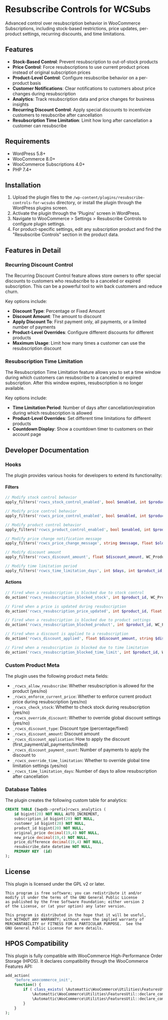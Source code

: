 # Resubscribe Controls for WCSubs

Advanced control over resubscription behavior in WooCommerce Subscriptions, including stock-based restrictions, price updates, per-product settings, recurring discounts, and time limitations.

## Features

- **Stock-Based Control**: Prevent resubscription to out-of-stock products
- **Price Control**: Force resubscriptions to use current product prices instead of original subscription prices
- **Product-Level Control**: Configure resubscribe behavior on a per-product basis
- **Customer Notifications**: Clear notifications to customers about price changes during resubscription
- **Analytics**: Track resubscription data and price changes for business insights
- **Recurring Discount Control**: Apply special discounts to incentivize customers to resubscribe after cancellation
- **Resubscription Time Limitation**: Limit how long after cancellation a customer can resubscribe

## Requirements

- WordPress 5.8+
- WooCommerce 8.0+
- WooCommerce Subscriptions 4.0+
- PHP 7.4+

## Installation

1. Upload the plugin files to the `/wp-content/plugins/resubscribe-controls-for-wcsubs` directory, or install the plugin through the WordPress plugins screen.
2. Activate the plugin through the 'Plugins' screen in WordPress.
3. Navigate to WooCommerce > Settings > Resubscribe Controls to configure plugin settings.
4. For product-specific settings, edit any subscription product and find the "Resubscribe Controls" section in the product data.

## Features in Detail

### Recurring Discount Control

The Recurring Discount Control feature allows store owners to offer special discounts to customers who resubscribe to a canceled or expired subscription. This can be a powerful tool to win back customers and reduce churn.

Key options include:

- **Discount Type**: Percentage or Fixed Amount
- **Discount Amount**: The amount to discount
- **Apply Discount To**: First payment only, all payments, or a limited number of payments
- **Product-Level Overrides**: Configure different discounts for different products
- **Maximum Usage**: Limit how many times a customer can use the resubscription discount

### Resubscription Time Limitation

The Resubscription Time Limitation feature allows you to set a time window during which customers can resubscribe to a canceled or expired subscription. After this window expires, resubscription is no longer available.

Key options include:

- **Time Limitation Period**: Number of days after cancellation/expiration during which resubscription is allowed
- **Product-Level Overrides**: Set different time limitations for different products
- **Countdown Display**: Show a countdown timer to customers on their account page

## Developer Documentation

### Hooks

The plugin provides various hooks for developers to extend its functionality:

#### Filters

```php
// Modify stock control behavior
apply_filters('rcwcs_stock_control_enabled', bool $enabled, int $product_id);

// Modify price control behavior
apply_filters('rcwcs_price_control_enabled', bool $enabled, int $product_id);

// Modify product control behavior
apply_filters('rcwcs_product_control_enabled', bool $enabled, int $product_id);

// Modify price change notification message
apply_filters('rcwcs_price_change_message', string $message, float $old_price, float $new_price, WC_Product $product);

// Modify discount amount
apply_filters('rcwcs_discount_amount', float $discount_amount, WC_Product $product, WC_Order $order);

// Modify time limitation period
apply_filters('rcwcs_time_limitation_days', int $days, int $product_id, WC_Subscription $subscription);
```

#### Actions

```php
// Fired when a resubscription is blocked due to stock control
do_action('rcwcs_resubscription_blocked_stock', int $product_id, WC_Product $product);

// Fired when a price is updated during resubscription
do_action('rcwcs_resubscription_price_updated', int $product_id, float $old_price, float $new_price);

// Fired when a resubscription is blocked due to product settings
do_action('rcwcs_resubscription_blocked_product', int $product_id, WC_Product $product);

// Fired when a discount is applied to a resubscription
do_action('rcwcs_discount_applied', float $discount_amount, string $discount_type, WC_Order $order, WC_Subscription $subscription);

// Fired when a resubscription is blocked due to time limitation
do_action('rcwcs_resubscription_blocked_time_limit', int $product_id, WC_Subscription $subscription, int $days_since_end);
```

### Custom Product Meta

The plugin uses the following product meta fields:

- `_rcwcs_allow_resubscribe`: Whether resubscription is allowed for the product (yes/no)
- `_rcwcs_enforce_current_price`: Whether to enforce current product price during resubscription (yes/no)
- `_rcwcs_check_stock`: Whether to check stock during resubscription (yes/no)
- `_rcwcs_override_discount`: Whether to override global discount settings (yes/no)
- `_rcwcs_discount_type`: Discount type (percentage/fixed)
- `_rcwcs_discount_amount`: Discount amount
- `_rcwcs_discount_application`: How to apply the discount (first_payment/all_payments/limited)
- `_rcwcs_discount_payment_count`: Number of payments to apply the discount to
- `_rcwcs_override_time_limitation`: Whether to override global time limitation settings (yes/no)
- `_rcwcs_time_limitation_days`: Number of days to allow resubscription after cancellation

### Database Tables

The plugin creates the following custom table for analytics:

```sql
CREATE TABLE {$wpdb->prefix}rcwcs_analytics (
    id bigint(20) NOT NULL AUTO_INCREMENT,
    subscription_id bigint(20) NOT NULL,
    customer_id bigint(20) NOT NULL,
    product_id bigint(20) NOT NULL,
    original_price decimal(19,4) NOT NULL,
    new_price decimal(19,4) NOT NULL,
    price_difference decimal(19,4) NOT NULL,
    resubscribe_date datetime NOT NULL,
    PRIMARY KEY  (id)
);
```

## License

This plugin is licensed under the GPL v2 or later.

```
This program is free software; you can redistribute it and/or
modify it under the terms of the GNU General Public License
as published by the Free Software Foundation; either version 2
of the License, or (at your option) any later version.

This program is distributed in the hope that it will be useful,
but WITHOUT ANY WARRANTY; without even the implied warranty of
MERCHANTABILITY or FITNESS FOR A PARTICULAR PURPOSE.  See the
GNU General Public License for more details.
```

## HPOS Compatibility

This plugin is fully compatible with WooCommerce High-Performance Order Storage (HPOS). It declares compatibility through the WooCommerce Features API:

```php
add_action(
    'before_woocommerce_init',
    function() {
        if ( class_exists( \Automattic\WooCommerce\Utilities\FeaturesUtil::class ) ) {
            \Automattic\WooCommerce\Utilities\FeaturesUtil::declare_compatibility( 'custom_order_tables', __FILE__, true );
            \Automattic\WooCommerce\Utilities\FeaturesUtil::declare_compatibility( 'orders_cache', __FILE__, true );
        }
    }
);
```
